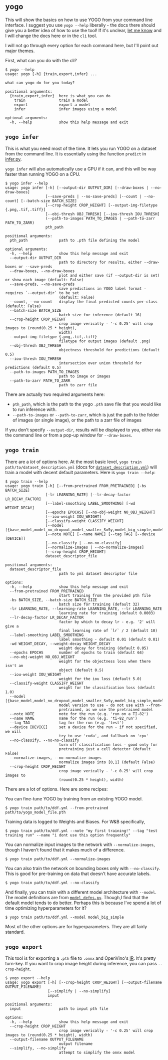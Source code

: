 # `yogo`

This will show the basics on how to use YOGO from your command line interface. I suggest you use `yogo --help` liberally - the docs there should give you a better idea of how to use the tool! If it's unclear, [let me know](https://github.com/czbiohub-sf/yogo/issues/new) and I will change the docs here or in the `cli` tool.

I will not go through every option for each command here, but I'll point out major themes.

First, what can you do with the cli?

```console
$ yogo --help
usage: yogo [-h] {train,export,infer} ...

what can yogo do for you today?

positional arguments:
  {train,export,infer}  here is what you can do
    train               train a model
    export              export a model
    infer               infer images using a model

optional arguments:
  -h, --help            show this help message and exit
```

## `yogo infer`

This is what you need most of the time. It lets you run YOGO on a dataset from the command line. It is essentially using the function `predict` in [infer.py](https://github.com/czbiohub-sf/yogo/blob/main/yogo/infer.py).

`yogo infer` will also automatically use a GPU if it can, and this will be way faster than running YOGO on a CPU.

```console
$ yogo infer --help
usage: yogo infer [-h] [--output-dir OUTPUT_DIR] [--draw-boxes | --no-draw-boxes]
                  [--save-preds | --no-save-preds] [--count | --no-count] [--batch-size BATCH_SIZE]
                  [--crop-height CROP_HEIGHT] [--output-img-filetype {.png,.tif,.tiff}]
                  [--obj-thresh OBJ_THRESH] [--iou-thresh IOU_THRESH]
                  (--path-to-images PATH_TO_IMAGES | --path-to-zarr PATH_TO_ZARR)
                  pth_path

positional arguments:
  pth_path              path to .pth file defining the model

optional arguments:
  -h, --help            show this help message and exit
  --output-dir OUTPUT_DIR
                        path to directory for results, either --draw-boxes or --save-preds
  --draw-boxes, --no-draw-boxes
                        plot and either save (if --output-dir is set) or show each image (default: False)
  --save-preds, --no-save-preds
                        save predictions in YOGO label format - requires `--output-dir` to be set
                        (default: False)
  --count, --no-count   display the final predicted counts per-class (default: False)
  --batch-size BATCH_SIZE
                        batch size for inference (default 16)
  --crop-height CROP_HEIGHT
                        crop image verically - '-c 0.25' will crop images to (round(0.25 * height),
                        width)
  --output-img-filetype {.png,.tif,.tiff}
                        filetype for output images (default .png)
  --obj-thresh OBJ_THRESH
                        objectness threshold for predictions (default 0.5)
  --iou-thresh IOU_THRESH
                        intersection over union threshold for predictions (default 0.5)
  --path-to-images PATH_TO_IMAGES
                        path to image or images
  --path-to-zarr PATH_TO_ZARR
                        path to zarr file
```

There are actually two required arguments here:
- `pth_path`, which is the path to the yogo `.pth` save file that you would like to run inference with.
- `--path-to-images` or `--path-to-zarr`, which is just the path to the folder of images (or single image), or the path to a zarr file of images

If you don't specify `--output-dir`, results will be displayed to you, either via the command line or from a pop-up window for `--draw-boxes`.

## `yogo train`

There are a *lot* of options here. At the most basic level, `yogo train path/to/dataset_description.yml` (docs for [`dataset_description.yml`](dataset_description.md)) will train a model with decent default parameters. Here is `yogo train --help`:

```console
$ yogo train --help
usage: yogo train [-h] [--from-pretrained FROM_PRETRAINED] [-bs BATCH_SIZE]
                  [-lr LEARNING_RATE] [--lr-decay-factor LR_DECAY_FACTOR]
                  [--label-smoothing LABEL_SMOOTHING] [-wd WEIGHT_DECAY]
                  [--epochs EPOCHS] [--no-obj-weight NO_OBJ_WEIGHT]
                  [--iou-weight IOU_WEIGHT]
                  [--classify-weight CLASSIFY_WEIGHT]
                  [--model [{base_model,model_no_dropout,model_smaller_SxSy,model_big_simple,model_big_residual,model_big_normalized,model_big_heavy_normalized}]]
                  [--note NOTE] [--name NAME] [--tag TAG] [--device [DEVICE]]
                  [--no-classify | --no-no-classify]
                  [--normalize-images | --no-normalize-images]
                  [--crop-height CROP_HEIGHT]
                  dataset_descriptor_file

positional arguments:
  dataset_descriptor_file
                        path to yml dataset descriptor file

options:
  -h, --help            show this help message and exit
  --from-pretrained FROM_PRETRAINED
                        start training from the provided pth file
  -bs BATCH_SIZE, --batch-size BATCH_SIZE
                        batch size for training (default 32)
  -lr LEARNING_RATE, --learning-rate LEARNING_RATE, --lr LEARNING_RATE
                        learning rate for training (default 0.0003)
  --lr-decay-factor LR_DECAY_FACTOR
                        factor by which to decay lr - e.g. '2' will give a
                        final learning rate of `lr` / 2 (default 10)
  --label-smoothing LABEL_SMOOTHING
                        label smoothing - default 0.01 (default 0.01)
  -wd WEIGHT_DECAY, --weight-decay WEIGHT_DECAY
                        weight decay for training (default 0.05)
  --epochs EPOCHS       number of epochs to train (default 64)
  --no-obj-weight NO_OBJ_WEIGHT
                        weight for the objectness loss when there isn't an
                        object (default 0.5)
  --iou-weight IOU_WEIGHT
                        weight for the iou loss (default 5.0)
  --classify-weight CLASSIFY_WEIGHT
                        weight for the classification loss (default 1.0)
  --model [{base_model,model_no_dropout,model_smaller_SxSy,model_big_simple,model_big_residual,model_big_normalized,model_big_heavy_normalized}]
                        model version to use - do not use with --from-
                        pretrained, as we use the pretrained model
  --note NOTE           note for the run (e.g. 'run on a TI-82')
  --name NAME           name for the run (e.g. 'ti-82_run')
  --tag TAG             tag for the run (e.g. 'test')
  --device [DEVICE]     set a device for the run - if not specified, we will
                        try to use 'cuda', and fallback on 'cpu'
  --no-classify, --no-no-classify
                        turn off classification loss - good only for
                        pretraining just a cell detector (default False)
  --normalize-images, --no-normalize-images
                        normalize images into [0,1] (default False)
  --crop-height CROP_HEIGHT
                        crop image verically - '-c 0.25' will crop images to
                        (round(0.25 * height), width)
```

There are a lot of options. Here are some recipes:

You can fine-tune YOGO by training from an existing YOGO model.
```console
$ yogo train path/to/ddf.yml --from-pretrained path/to/yogo_model_file.pth
```

Training data is logged to Weights and Biases. For W&B specifically,
```console
$ yogo train path/to/ddf.yml --note "my first training!" --tag "test training run" --name "i dont use this option frequently"
```

You can normalize input images to the network with `--normalize-images`, though I haven't found that it makes much of a difference.
```console
$ yogo train path/to/ddf.yml --normalize-images
```

You can also train the network on bounding boxes only with `--no-classify`. This is good for pre-training on data that doesn't have accurate labels.
```console
$ yogo train path/to/ddf.yml --no-classify
```

And finally, you can train with a different model architecture with `--model`. The model definitions are from [`model_defns.py`](https://github.com/czbiohub-sf/yogo/blob/main/yogo/model_defns.py). Though,I find that the default model tends to do better. Perhaps this is because I've spend a lot of time optimizing hyperparameters for it?
```console
$ yogo train path/to/ddf.yml --model model_big_simple
```

Most of the other options are for hyperparameters. They are all fairly standard.

## `yogo export`

This tool is for exporting a `.pth` file to `.onnx` and OpenVino's [IR](https://docs.openvino.ai/2023.0/openvino_ir.html). It's pretty turn-key. If you want to crop image height during inference, you can pass `--crop-height`.

```console
$ yogo export --help
usage: yogo export [-h] [--crop-height CROP_HEIGHT] [--output-filename OUTPUT_FILENAME]
                   [--simplify | --no-simplify]
                   input

positional arguments:
  input                 path to input pth file

options:
  -h, --help            show this help message and exit
  --crop-height CROP_HEIGHT
                        crop image verically - '-c 0.25' will crop images to (round(0.25 * height), width)
  --output-filename OUTPUT_FILENAME
                        output filename
  --simplify, --no-simplify
                        attempt to simplify the onnx model
```
